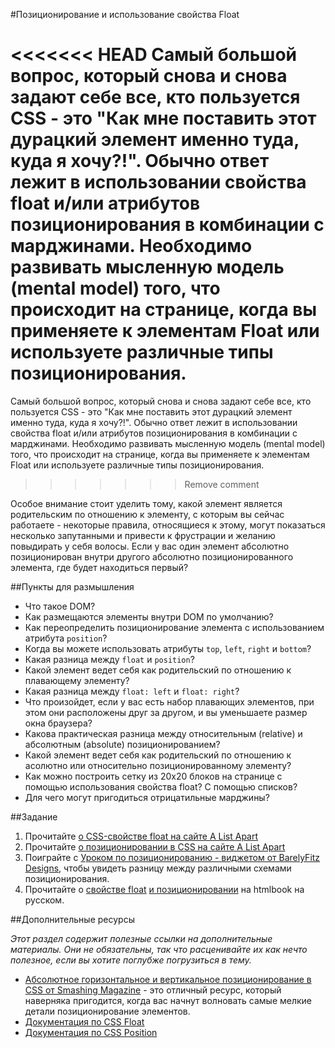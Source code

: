 #Позиционирование и использование свойства Float

<<<<<<< HEAD
Самый большой вопрос, который снова и снова задают себе все, кто пользуется CSS - это "Как мне поставить этот дурацкий элемент именно туда, куда я хочу?!". Обычно ответ лежит в использовании свойства float и/или атрибутов позиционирования в комбинации с марджинами. Необходимо развивать мысленную модель (mental model) того, что происходит на странице, когда вы применяете к элементам Float или используете различные типы позиционирования.
=======
Самый большой вопрос, который снова и снова задают себе все, кто пользуется CSS - это "Как мне поставить этот дурацкий элемент именно туда, куда я хочу?!". Обычно ответ лежит в использовании свойства float и/или атрибутов позиционирования в комбинации с марджинами. Необходимо развивать мысленную модель (mental model) того, что происходит на странице, когда вы применяете к элементам Float или используете различные типы позиционирования.
>>>>>>> Remove comment

Особое внимание стоит уделить тому, какой элемент является родительским по отношению к элементу, с которым вы сейчас работаете - некоторые правила, относящиеся к этому, могут показаться несколько запутанными и привести к фрустрации и желанию повыдирать у себя волосы. Если у вас один элемент абсолютно позиционирован внутри другого абсолютно позиционированного элемента, где будет находиться первый?

##Пункты для размышления

+ Что такое DOM?
+ Как размещаются элементы внутри DOM по умолчанию?
+ Как переопределить позиционирование элемента с использованием атрибута `position`?
+ Когда вы можете использовать атрибуты `top`, `left`, `right` и `bottom`?
+ Какая разница между `float` и `position`?
+ Какой элемент ведет себя как родительский по отношению к плавающему элементу?
+ Какая разница между `float: left` и `float: right`?
+ Что произойдет, если у вас есть набор плавающих элементов, при этом они расположены друг за другом, и вы уменьшаете размер окна браузера?
+ Какова практическая разница между относительным (relative) и абсолютным (absolute) позиционированием?
+ Какой элемент ведет себя как родительский по отношению к асолютно или относительно позиционированному элементу?
+ Как можно построить сетку из 20х20 блоков на странице с помощью использования свойства float? С помощью списков?
+ Для чего могут пригодиться отрицатильные марджины?

##Задание

1. Прочитайте [о CSS-свойстве float на сайте A List Apart](http://alistapart.com/article/css-floats-101)
2. Прочитайте [о позиционировании в CSS на сайте A List Apart](http://alistapart.com/article/css-positioning-101)
3. Поиграйте с [Уроком по позиционированию - виджетом от BarelyFitz Designs](http://www.barelyfitz.com/screencast/html-training/css/positioning/), чтобы увидеть разницу между различными схемами позиционирования.
4. Прочитайте о [свойстве float](http://htmlbook.ru/css/float) [и позиционировании](http://htmlbook.ru/css/position) на htmlbook на русском.

##Дополнительные ресурсы

_Этот раздел содержит полезные ссылки на дополнительные материалы. Они не обязательны, так что расценивайте их как нечто полезное, если вы хотите поглубже погрузиться в тему._

+ [Абсолютное горизонтальное и вертикальное позиционирование в CSS от Smashing Magazine](http://coding.smashingmagazine.com/2013/08/09/absolute-horizontal-vertical-centering-css/) - это отличный ресурс, который наверняка пригодится, когда вас начнут волновать самые мелкие детали позиционирование элементов.
+ [Документация по CSS Float](http://www.w3schools.com/css/css_float.asp)
+ [Документация по CSS Position](http://www.w3schools.com/css/css_positioning.asp)
